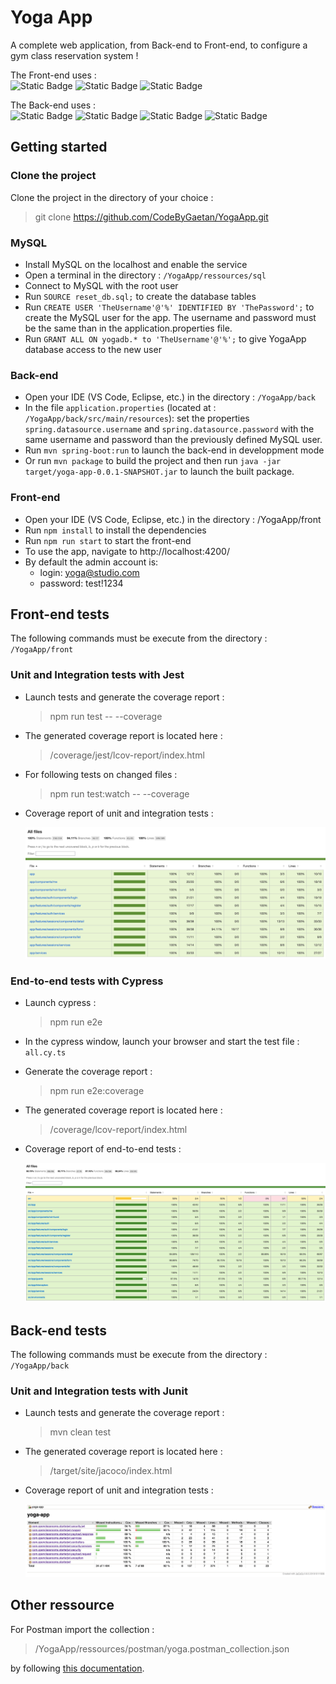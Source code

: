 # Yoga App

A complete web application, from Back-end to Front-end, to configure a gym class reservation system !

The Front-end uses :  
![Static Badge](https://img.shields.io/badge/Angular-14.2.0-red)
![Static Badge](https://img.shields.io/badge/Jest-28.1.3-green)
![Static Badge](https://img.shields.io/badge/Cypress-10.4.0-blue)

The Back-end uses :  
![Static Badge](https://img.shields.io/badge/Java-17.0.9-orange)
![Static Badge](https://img.shields.io/badge/Spring_Boot-2.6.1-green)
![Static Badge](https://img.shields.io/badge/Maven-3.9.5-purple)
![Static Badge](https://img.shields.io/badge/Junit-5.8.1-red)

## Getting started

### Clone the project
Clone the project in the directory of your choice :
>git clone https://github.com/CodeByGaetan/YogaApp.git

### MySQL
- Install MySQL on the localhost and enable the service
- Open a terminal in the directory : `/YogaApp/ressources/sql`
- Connect to MySQL with the root user
- Run `SOURCE reset_db.sql;` to create the database tables
- Run `CREATE USER 'TheUsername'@'%' IDENTIFIED BY 'ThePassword';` to create the MySQL user for the app.
The username and password must be the same than in the application.properties file.
- Run `GRANT ALL ON yogadb.* to 'TheUsername'@'%';` to give YogaApp database access to the new user

### Back-end
- Open your IDE (VS Code, Eclipse, etc.) in the directory : `/YogaApp/back`
- In the file `application.properties` (located at : `/YogaApp/back/src/main/resources`):
  set the properties `spring.datasource.username` and `spring.datasource.password` with the same username and password than the previously defined MySQL user.
- Run `mvn spring-boot:run` to launch the back-end in developpment mode
- Or run `mvn package` to build the project and then run `java -jar target/yoga-app-0.0.1-SNAPSHOT.jar` to launch the built package.

### Front-end
- Open your IDE (VS Code, Eclipse, etc.) in the directory : /YogaApp/front
- Run `npm install` to install the dependencies
- Run `npm run start` to start the front-end
- To use the app, navigate to http://localhost:4200/
- By default the admin account is:
    - login: yoga@studio.com  
    - password: test!1234


## Front-end tests
The following commands must be execute from the directory : `/YogaApp/front`

### Unit and Integration tests with Jest

- Launch tests and generate the coverage report :
  >npm run test -- --coverage

- The generated coverage report is located here :  
  >/coverage/jest/lcov-report/index.html

- For following tests on changed files :
  >npm run test:watch -- --coverage

- Coverage report of unit and integration tests :

  ![Jest Coverage Report](ressources/coverage-report/Jest_coverage.png)

### End-to-end tests with Cypress

- Launch cypress :
  >npm run e2e
- In the cypress window, launch your browser and start the test file : `all.cy.ts`

- Generate the coverage report :
  >npm run e2e:coverage

- The generated coverage report is located here :  
  >/coverage/lcov-report/index.html

- Coverage report of end-to-end tests :

  ![Cypress Coverage Report](ressources/coverage-report/Cypress_coverage.png)


## Back-end tests
The following commands must be execute from the directory : `/YogaApp/back`

### Unit and Integration tests with Junit

- Launch tests and generate the coverage report :
  >mvn clean test

- The generated coverage report is located here :  
  >/target/site/jacoco/index.html

- Coverage report of unit and integration tests :

  ![Junit Coverage Report](ressources/coverage-report/Junit_coverage.png)

## Other ressource

For Postman import the collection :  
> /YogaApp/ressources/postman/yoga.postman_collection.json 

by following [this documentation](https://learning.postman.com/docs/getting-started/importing-and-exporting/importing-and-exporting-overview/).
